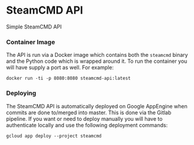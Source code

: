 # SteamCMD API

Simple SteamCMD API


### Container Image

The API is run via a Docker image which contains both the `steamcmd` binary and the Python code which is wrapped around it.
To run the container you will have supply a port as well. For example:
```
docker run -ti -p 8080:8080 steamcmd-api:latest
```

### Deploying

The SteamCMD API is automatically deployed on Google AppEngine when commits are done to/merged into master. This is done via the Gitlab pipeline.
If you want or need to deploy manually you will have to authenticate locally and use the following deployment commands:
```
gcloud app deploy --project steamcmd
```
